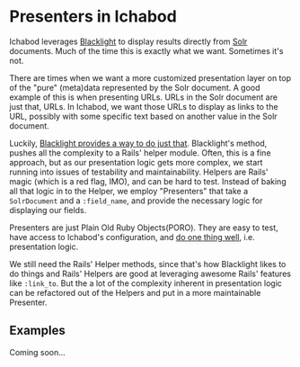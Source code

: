 # Presenters in Ichabod

Ichabod leverages [Blacklight](https://github.com/projectblacklight/blacklight)
to display results directly from [Solr](http://lucene.apache.org/solr/) documents.
Much of the time this is exactly what we want. Sometimes it's not.

There are times when we want a more customized presentation layer on top of the "pure"
(meta)data represented by the Solr document. A good example of this is when presenting URLs.
URLs in the Solr document are just that, URLs. In Ichabod, we want those URLs to display
as links to the URL, possibly with some specific text based on another value in the Solr document.

Luckily, [Blacklight provides a way to do just that](https://github.com/projectblacklight/blacklight/wiki/Blacklight-configuration#using-a-helper-method-to-render-the-value).
Blacklight's method, pushes all the complexity to a Rails' helper module.
Often, this is a fine approach, but as our presentation logic gets more complex, we start running
into issues of testability and maintainability.  Helpers are Rails' magic (which is a red flag, IMO),
and can be hard to test. Instead of baking all that logic in to the Helper, we employ "Presenters" that
take a `SolrDocument` and a `:field_name`, and provide the necessary logic for displaying our fields.

Presenters are just Plain Old Ruby Objects(PORO). They are easy to test, have access to Ichabod's configuration, 
and [do one thing well](http://en.wikipedia.org/wiki/Single_responsibility_principle), i.e. presentation logic.

We still need the Rails' Helper methods, since that's how Blacklight likes to do things and Rails' Helpers are good at leveraging
awesome Rails' features like `:link_to`. But the a lot of the complexity inherent in presentation logic can be refactored out of
the Helpers and put in a more maintainable Presenter.

## Examples
Coming soon...

